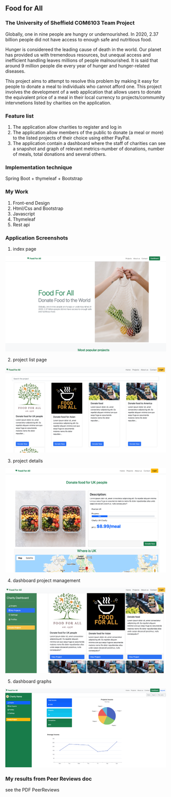 ## Food for All

### The University of Sheffield COM6103 Team Project

Globally, one in nine people are hungry or undernourished. In 2020, 2.37 billion people did not have access to
enough safe and nutritious food.    

Hunger is considereed the leading cause of death in the world. Our planet has provided us with tremendous
resources, but unequal access and inefficient handling leaves millions of people malnourished. It is said that
around 9 million people die every year of hunger and hunger-related diseases.


This project aims to attempt to resolve this problem by making it easy for people to donate a meal to individuals
who cannot afford one. This project involves the development of a web application that allows users to donate
the equivalent price of a meal in their local currency to projects/commumity intervnetions listed by charities on
the application.

### Feature list 
1. The application allow charities to register and log in
2. The application allow members of the public to donate (a meal or more) to the listed projects of their choice using either PayPal.
3. The application contain a dashboard where the staff of charities can see a snapshot and graph of relevant metrics-number of donations, number of meals, total donations and several others.

### Implementation technique
Spring Boot + thymeleaf + Bootstrap

### My Work 
1. Front-end Design 
2. Html/Css and Bootstrap
3. Javascript
4. Thymeleaf
5. Rest api

### Application Screenshots
1. index page

![index](https://raw.githubusercontent.com/jishen027/food-for-all/main/ScreenShots/indexpage.png?token=GHSAT0AAAAAABUX557EWRU27OISBK3HFFJKYVI4HEQ)


2. project list page

![projectList](https://raw.githubusercontent.com/jishen027/food-for-all/main/ScreenShots/projectList.png?token=GHSAT0AAAAAABUX557EO2PMSAWMYTWBUGNGYVI4HZQ)

3. project details

![projectDetails](https://raw.githubusercontent.com/jishen027/food-for-all/main/ScreenShots/projectView.png?token=GHSAT0AAAAAABUX557FY5XTBTNLCRHVNUICYVI4ITQ)

4. dashboard project management 

![dashboardProjManagement](https://raw.githubusercontent.com/jishen027/food-for-all/main/ScreenShots/dashboardProjectManagement.png?token=GHSAT0AAAAAABUX557F5PJ6WNEJYX7AJXMSYVI4JKQ)

5. dashboard graphs

![dashboardGraphs](https://raw.githubusercontent.com/jishen027/food-for-all/main/ScreenShots/dashboradGraphs.png?token=GHSAT0AAAAAABUX557E5XMRMICVIGIWG7KIYVI4JZQ)


### My results from Peer Reviews doc
see the PDF PeerReviews


